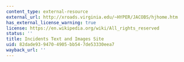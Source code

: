 ```yaml
---
content_type: external-resource
external_url: http://xroads.virginia.edu/~HYPER/JACOBS/hjhome.htm
has_external_license_warning: true
license: https://en.wikipedia.org/wiki/All_rights_reserved
status: ''
title: Incidents Text and Images Site
uid: 82dade93-9470-4905-bb54-7de53330eea7
wayback_url: ''
---
```

